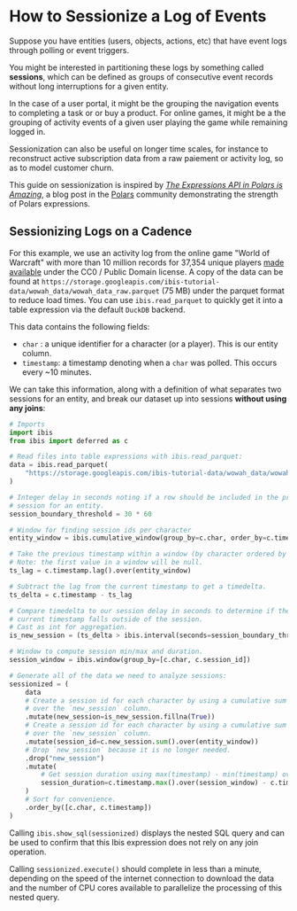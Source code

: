 # How to Sessionize a Log of Events

Suppose you have entities (users, objects, actions, etc) that have event logs through polling or event triggers.

You might be interested in partitioning these logs by something called **sessions**, which can be defined as groups of consecutive event records without long interruptions for a given entity.

In the case of a user portal, it might be the grouping the navigation events to completing a task or or buy a product.
For online games, it might be a the grouping of activity events of a given user playing the game while remaining logged in.

Sessionization can also be useful on longer time scales, for instance to reconstruct active subscription data from a raw paiement or activity log, so as to model customer churn.

This guide on sessionization is inspired by [_The Expressions API in Polars is Amazing_](https://www.pola.rs/posts/the-expressions-api-in-polars-is-amazing/), a blog post in the [Polars](https://www.pola.rs/) community demonstrating the strength of Polars expressions.

## Sessionizing Logs on a Cadence

For this example, we use an activity log from the online game "World of Warcraft" with more than 10 million records for 37,354 unique players [made available](https://www.kaggle.com/datasets/mylesoneill/warcraft-avatar-history?select=wowah_data.csv) under the CC0 / Public Domain license. A copy of the data can be found at `https://storage.googleapis.com/ibis-tutorial-data/wowah_data/wowah_data_raw.parquet` (75 MB) under the parquet format to reduce load times. You can use `ibis.read_parquet` to quickly get it into a table expression via the default `DuckDB` backend.

This data contains the following fields:

- `char` : a unique identifier for a character (or a player). This is our entity column.
- `timestamp`: a timestamp denoting when a `char` was polled. This occurs every ~10 minutes.

We can take this information, along with a definition of what separates two sessions for an entity, and break our dataset up into sessions **without using any joins**:

```python
# Imports
import ibis
from ibis import deferred as c

# Read files into table expressions with ibis.read_parquet:
data = ibis.read_parquet(
    "https://storage.googleapis.com/ibis-tutorial-data/wowah_data/wowah_data_raw.parquet"
)

# Integer delay in seconds noting if a row should be included in the previous
# session for an entity.
session_boundary_threshold = 30 * 60

# Window for finding session ids per character
entity_window = ibis.cumulative_window(group_by=c.char, order_by=c.timestamp)

# Take the previous timestamp within a window (by character ordered by timestamp):
# Note: the first value in a window will be null.
ts_lag = c.timestamp.lag().over(entity_window)

# Subtract the lag from the current timestamp to get a timedelta.
ts_delta = c.timestamp - ts_lag

# Compare timedelta to our session delay in seconds to determine if the
# current timestamp falls outside of the session.
# Cast as int for aggregation.
is_new_session = (ts_delta > ibis.interval(seconds=session_boundary_threshold))

# Window to compute session min/max and duration.
session_window = ibis.window(group_by=[c.char, c.session_id])

# Generate all of the data we need to analyze sessions:
sessionized = (
    data
    # Create a session id for each character by using a cumulative sum
    # over the `new_session` column.
    .mutate(new_session=is_new_session.fillna(True))
    # Create a session id for each character by using a cumulative sum
    # over the `new_session` column.
    .mutate(session_id=c.new_session.sum().over(entity_window))
    # Drop `new_session` because it is no longer needed.
    .drop("new_session")
    .mutate(
        # Get session duration using max(timestamp) - min(timestamp) over our window.
        session_duration=c.timestamp.max().over(session_window) - c.timestamp.min().over(session_window)
    )
    # Sort for convenience.
    .order_by([c.char, c.timestamp])
)
```

Calling `ibis.show_sql(sessionized)` displays the nested SQL query and can be used to confirm that this Ibis expression does not rely on any join operation.

Calling `sessionized.execute()` should complete in less than a minute, depending on the speed of the internet connection to download the data and the number of CPU cores available to parallelize the processing of this nested query.
